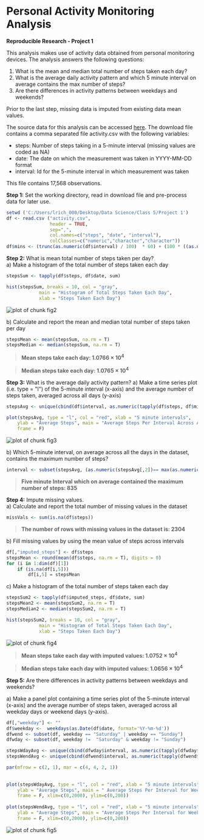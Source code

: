 Personal Activity Monitoring Analysis  
=========================================================================
  
**Reproducible Research - Project 1**
  
  
  
This analysis makes use of activity data obtained from personal monitoring devices.  The analysis answers the following questions:  
  
1)  What is the mean and median total number of steps taken each day?  
2)  What is the average daily activity pattern and which 5 minute interval on   average contains the max number of steps?  
3)  Are there differences in activity patterns between weekdays and weekends?  
  
Prior to the last step, missing data is imputed from existing data mean values.  
  
  
The source data for this analysis can be accessed [here][1].  The download file   contains a comma separated file activity.csv with the following variables:  
  
- steps:    Number of steps taking in a 5-minute interval (missing values are coded as NA)  
- date:     The date on which the measurement was taken in YYYY-MM-DD format  
- interval: Id for the 5-minute interval in which measurement was taken  
    
This file contains 17,568 observations.  
  
  
**Step 1:** Set the working directory, read in download file and pre-process data for later use.  
  

```r
setwd ('C:/Users/lrich_000/Desktop/Data Science/Class 5/Project 1')
df <- read.csv ("activity.csv", 
                header = TRUE, 
                sep=",",  
                col.names=c("steps", "date", "interval"),   
                colClasses=c("numeric","character","character"))
df$mins <- (trunc(as.numeric(df$interval) / 100)  * 60) + (100 * ((as.numeric(df$interval)/100) - trunc(as.numeric(df$interval) / 100)))
```
  
  
**Step 2:** What is mean total number of steps taken per day?  
   a) Make a histogram of the total number of steps taken each day  

```r
stepsSum <- tapply(df$steps, df$date, sum)
```

```r
hist(stepsSum, breaks = 10, col = "gray", 
            main = "Histogram of Total Steps Taken Each Day", 
            xlab = "Steps Taken Each Day")
```

![plot of chunk fig2](figure/fig2.png) 
  
   b) Calculate and report the mean and median total number of steps taken per day  
   

```r
stepsMean <- mean(stepsSum, na.rm = T)
stepsMedian <- median(stepsSum, na.rm = T)
```
> **Mean steps take each day:   1.0766 &times; 10<sup>4</sup>** 
  
> **Median steps take each day: 1.0765 &times; 10<sup>4</sup>**  
  
  
  
**Step 3:** What is the average daily activity pattern?
   a) Make a time series plot (i.e. type = "l") of the 5-minute interval (x-axis) and the average number of steps taken, averaged across all days (y-axis)  
   

```r
stepsAvg <- unique(cbind(df$interval, as.numeric(tapply(df$steps, df$mins, mean, na.rm = T))))
```
  

```r
plot(stepsAvg, type = "l", col = "red", xlab = "5 minute intervals",  
    ylab = "Average Steps", main = "Average Steps Per Interval Across All Days",
    frame = F)
```

![plot of chunk fig3](figure/fig3.png) 
  
   b) Which 5-minute interval, on average across all the days in the dataset, contains the maximum number of steps?
  

```r
interval <- subset(stepsAvg, (as.numeric(stepsAvg[,2])== max(as.numeric(stepsAvg[,2]))))[1] 
```
> **Five minute Interval which on average contained the maximum number of steps:  835**
  
  
  
**Step 4:** Impute missing values.  
   a) Calculate and report the total number of missing values in the dataset 

```r
missVals <- sum(is.na(df$steps))
```
  
> **The number of rows with missing values in the dataset is: 2304**
   
   b) Fill missing values by using the mean value of steps across intervals

```r
df[,"imputed_steps"] <- df$steps
stepsMean <- round(mean(df$steps, na.rm = T), digits = 0)
for (i in 1:dim(df)[1])
    if (is.na(df[i,5]))
        df[i,5] = stepsMean
```
  
  
   c) Make a histogram of the total number of steps taken each day

```r
stepsSum2 <- tapply(df$imputed_steps, df$date, sum)
stepsMean2 <- mean(stepsSum2, na.rm = T)
stepsMedian2 <- median(stepsSum2, na.rm = T)
```

```r
hist(stepsSum2, breaks = 10, col = "gray", 
            main = "Histogram of Total Steps Taken Each Day", 
            xlab = "Steps Taken Each Day")
```

![plot of chunk fig4](figure/fig4.png) 
 

> **Mean steps take each day with imputed values:   1.0752 &times; 10<sup>4</sup>** 
  
> **Median steps take each day with imputed values: 1.0656 &times; 10<sup>4</sup>** 
  
  
**Step 5:** Are there differences in activity patterns between weekdays and weekends?   
  
   a) Make a panel plot containing a time series plot of the 5-minute interval (x-axis) and the average number of steps taken, averaged across all weekday days or weekend days (y-axis). 
  

```r
df[,"weekday"] <- ""
df$weekday <-  weekdays(as.Date(df$date, format='%Y-%m-%d'))
dfwend <- subset(df, weekday == "Saturday" | weekday == "Sunday")
dfwday <- subset(df, weekday !=  "Saturday" & weekday != "Sunday")

stepsWdayAvg <- unique(cbind(dfwday$interval, as.numeric(tapply(dfwday$imputed_steps, dfwday$mins, mean, na.rm = T))))
stepsWendAvg <- unique(cbind(dfwend$interval, as.numeric(tapply(dfwend$imputed_steps, dfwend$mins, mean, na.rm = T))))
```

```r
par(mfrow = c(2, 1), mar = c(4, 4, 2, 1))
  
  
plot(stepsWdayAvg, type = "l", col = "red", xlab = "5 minute intervals",  
    ylab = "Average Steps", main = " Average Steps Per Interval for Weekdays ",
    frame = F, xlim=c(0,2000), ylim=c(0,200))
  
plot(stepsWendAvg, type = "l", col = "red", xlab = "5 minute intervals",  
    ylab = "Average Steps", main = "Average Steps Per Interval for Weekends  ",
    frame = F, xlim=c(0,2000), ylim=c(0,200))
```

![plot of chunk fig5](figure/fig5.png) 


[1]: https://d396qusza40orc.cloudfront.net/repdata%2Fdata%2Factivity.zip
